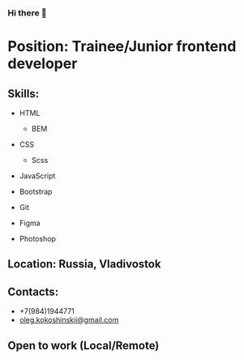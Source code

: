 ### Hi there 👋

# Position: Trainee/Junior frontend developer

## Skills:
- HTML
  - BEM 
- CSS
  - Scss  
- JavaScript

- Bootstrap

- Git

- Figma
- Photoshop

## Location: Russia, Vladivostok
## Contacts:
- +7(984)1944771
- oleg.kokoshinskii@gmail.com

## Open to work (Local/Remote)

<!--
**ok-webdev/ok-webdev** is a ✨ _special_ ✨ repository because its `README.md` (this file) appears on your GitHub profile.

Here are some ideas to get you started:

- 🔭 I’m currently working on ...
- 🌱 I’m currently learning ...
- 👯 I’m looking to collaborate on ...
- 🤔 I’m looking for help with ...
- 💬 Ask me about ...
- 📫 How to reach me: ...
- 😄 Pronouns: ...
- ⚡ Fun fact: ...
-->
